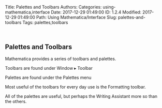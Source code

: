 Title: Palettes and Toolbars
Authors: 
Categories: using-mathematica,interface
Date: 2017-12-29 01:49:00
ID: 1.2.4
Modified: 2017-12-29 01:49:00
Path: Using Mathematica/Interface
Slug: palettes-and-toolbars
Tags: palettes,toolbars

<a id="palettes-and-toolbars" style="width:0;height:0;margin:0;padding:0;">&zwnj;</a>

## Palettes and Toolbars

Mathematica provides a series of toolbars and palettes. 

Toolbars are found under Window ▸ Toolbar

Palettes are found under the Palettes menu

Most useful of the toolbars for every day use is the Formatting toolbar.

All of the palettes are useful, but perhaps the Writing Assistant more so than the others.